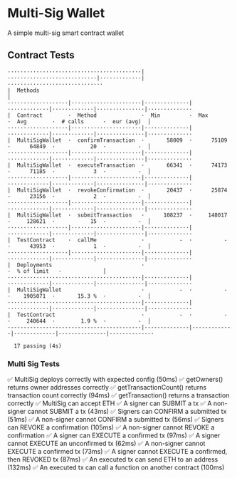 # Multi-Sig Wallet
A simple multi-sig smart contract wallet

## Contract Tests
```
··········································|····························|·············|······························     
|  Methods                                                                                                         │     
···················|······················|··············|·············|·············|···············|··············     
|  Contract        ·  Method              ·  Min         ·  Max        ·  Avg        ·  # calls      ·  eur (avg)  │     
···················|······················|··············|·············|·············|···············|··············     
|  MultiSigWallet  ·  confirmTransaction  ·       58009  ·      75109  ·      64849  ·           20  ·          -  │     
···················|······················|··············|·············|·············|···············|··············     
|  MultiSigWallet  ·  executeTransaction  ·       66341  ·      74173  ·      71185  ·            3  ·          -  │     
···················|······················|··············|·············|·············|···············|··············     
|  MultiSigWallet  ·  revokeConfirmation  ·       20437  ·      25874  ·      23156  ·            2  ·          -  │     
···················|······················|··············|·············|·············|···············|··············     
|  MultiSigWallet  ·  submitTransaction   ·      108237  ·     148017  ·     128621  ·           15  ·          -  │     
···················|······················|··············|·············|·············|···············|··············     
|  TestContract    ·  callMe              ·           -  ·          -  ·      43953  ·            1  ·          -  │     
···················|······················|··············|·············|·············|···············|··············     
|  Deployments                            ·                                          ·  % of limit   ·             │     
··········································|··············|·············|·············|···············|··············     
|  MultiSigWallet                         ·           -  ·          -  ·    1905071  ·       15.3 %  ·          -  │     
··········································|··············|·············|·············|···············|··············     
|  TestContract                           ·           -  ·          -  ·     240644  ·        1.9 %  ·          -  │     
·-----------------------------------------|--------------|-------------|-------------|---------------|-------------·     

  17 passing (4s)
```

### Multi Sig Tests

✅ MultiSig deploys correctly with expected config (50ms)
✅ getOwners() returns owner addresses correctly
✅ getTransactionCount() returns transaction count correctly (94ms)
✅ getTransaction() returns a transaction correctly
✅ MultiSig can accept ETH
✅ A signer can SUBMIT a tx
✅ A non-signer cannot SUBMIT a tx (43ms)
✅ Signers can CONFIRM a submitted tx (51ms)
✅ A non-signer cannot CONFIRM a submitted tx (56ms)
✅ Signers can REVOKE a confirmation (105ms)
✅ A non-signer cannot REVOKE a confirmation
✅ A signer can EXECUTE a confirmed tx (97ms)
✅ A signer cannot EXECUTE an unconfirmed tx (62ms)
✅ A non-signer cannot EXECUTE a confirmed tx (73ms)
✅ A signer cannot EXECUTE a confirmed, then REVOKED tx (87ms)
✅ An executed tx can send ETH to an address (132ms)
✅ An executed tx can call a function on another contract (100ms)
